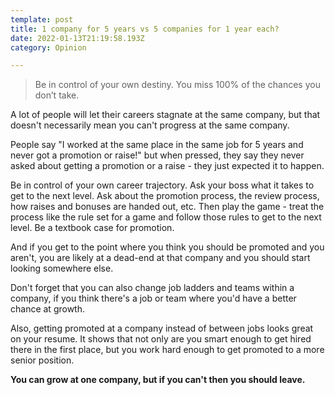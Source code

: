 ```yaml
---
template: post
title: 1 company for 5 years vs 5 companies for 1 year each?
date: 2022-01-13T21:19:58.193Z
category: Opinion

---
```


> Be in control of your own destiny. You miss 100% of the chances you don’t take.

A lot of people will let their careers stagnate at the same company, but that doesn't necessarily mean you can't progress at the same company.

People say "I worked at the same place in the same job for 5 years and never got a promotion or raise!" but when pressed, they say they never asked about getting a promotion or a raise - they just expected it to happen.

Be in control of your own career trajectory. Ask your boss what it takes to get to the next level. Ask about the promotion process, the review process, how raises and bonuses are handed out, etc. Then play the game - treat the process like the rule set for a game and follow those rules to get to the next level. Be a textbook case for promotion.

And if you get to the point where you think you should be promoted and you aren't, you are likely at a dead-end at that company and you should start looking somewhere else.

Don't forget that you can also change job ladders and teams within a company, if you think there's a job or team where you'd have a better chance at growth.

Also, getting promoted at a company instead of between jobs looks great on your resume. It shows that not only are you smart enough to get hired there in the first place, but you work hard enough to get promoted to a more senior position.

**You can grow at one company, but if you can't then you should leave.**